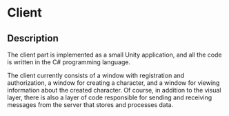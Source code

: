 # Client

## Description

The client part is implemented as a small Unity application, and all the code is written in the C# programming language.  

The client currently consists of a window with registration and authorization, a window for creating a character,
and a window for viewing information about the created character. Of course, in addition to the visual layer,
there is also a layer of code responsible for sending and receiving messages from the server that stores and processes data.
